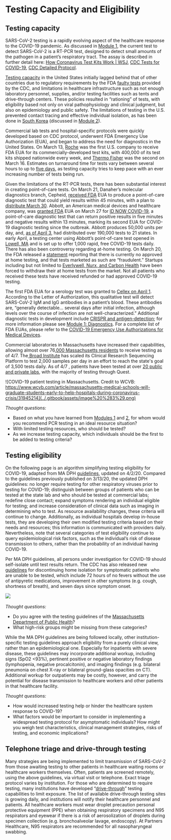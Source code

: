 # Testing Capacity and Eligibility

## Testing capacity

SARS-CoV-2 testing is a rapidly evolving aspect of the healthcare response to the COVID-19 pandemic. As discussed in [Module 1](https://curriculum.covidstudentresponse.org/module-1-from-bench-to-bedside/clinical-presentation-of-covid-19#diagnostics), the current test to detect SARS-CoV-2 is a RT-PCR test, designed to detect small amounts of the pathogen in a patient’s respiratory tract. The assay is described in further detail here: [How Coronavirus Test Kits Work \| WSJ](https://www.youtube.com/watch?v=tgyzdgf66eM), [CDC Tests for COVID-19](https://www.cdc.gov/coronavirus/2019-ncov/about/testing.html), [CDC Detailed Protocol](https://www.cdc.gov/coronavirus/2019-ncov/downloads/rt-pcr-panel-for-detection-instructions.pdf).

[Testing capacity](https://www.wcvb.com/article/massachusetts-coronavirus-covid-19-testing-update-march-15-2020/31630997#) in the United States initially lagged behind that of other countries due to regulatory requirements by the FDA [faulty tests](https://www.cdc.gov/coronavirus/2019-ncov/about/testing.html) provided by the CDC, and limitations in healthcare infrastructure such as not enough laboratory personnel, supplies, and/or testing facilities such as tents and drive-through centers. These policies resulted in “rationing” of tests, with eligibility based not only on viral pathophysiology and clinical judgment, but also on epidemiology and public safety. The limitations of testing in the U.S. prevented contact tracing and effective individual isolation, as has been done in [South Korea](https://www.npr.org/sections/goatsandsoda/2020/03/13/815441078/south-koreas-drive-through-testing-for-coronavirus-is-fast-and-free) \(discussed in [Module 2](https://curriculum.covidstudentresponse.org/module-2-epidemiology-principles/case-study-south-korea-2020)\).

Commercial lab tests and hospital-specific protocols were quickly developed based on CDC protocol, underwent FDA Emergency Use Authorization \(EUA\), and began to address the need for diagnostics in the United States. On March 13, [Roche](https://www.fiercebiotech.com/medtech/roche-begins-shipping-400-000-coronavirus-test-kits-per-week-u-s) was the first U.S. company to receive FDA EUA for its commercially-developed test kits, with 400,000 of its test kits shipped nationwide every week, and [Thermo Fisher](https://www.fiercebiotech.com/medtech/fda-quickly-oks-its-second-commercial-covid-19-test-from-thermo-fisher) was the second on March 16. Estimates on turnaround time for tests vary between several hours to up to [five days](https://www.labcorp.com/tests/139900/2019-novel-coronavirus-covid-19-naa), as testing capacity tries to keep pace with an ever increasing number of tests being run. 

Given the limitations of the RT-PCR tests, there has been substantial interest in creating point-of-care tests. On March 21, Danaher’s molecular diagnostics branch, Cepheid, [received FDA](https://www.fda.gov/media/136314/download) EUA to produce a point-of-care diagnostic test that could yield results within 45 minutes, with a plan to [distribute March 30](https://www.barrons.com/articles/danaher-stock-subsidiary-fda-covid-19-test-51584969017?mod=article_inline). Abbott, an American medical devices and healthcare company, was [granted FDA](https://abcnews.go.com/Health/rapid-coronavirus-diagnostic-test-provide-results-minutes/story?id=69875037) EUA on March 27 for [ID NOW COVID-19](https://www.alere.com/en/home/product-details/id-now-covid-19.html), a point-of-care diagnostic test that can return positive results in five minutes and negative results within 13 minutes, marking its second EUA for COVID-19 diagnostic testing since the outbreak. Abbott produces 50,000 units per day, and, [as of April 3](https://www.abbott.com/corpnewsroom/product-and-innovation/an-update-on-abbotts-work-on-COVID-19-testing.html), had distributed over 190,000 tests to 21 states. In early April, a testing center using Abbott’s point-of-care test opened in [Lowell, MA](https://www.masslive.com/coronavirus/2020/04/massachusetts-introduces-new-rapid-covid-19-testing-site-offering-up-to-1000-free-tests-daily.html) and is set up to offer 1,000 rapid, free COVID-19 tests daily. There has also been controversy regarding at-home testing. On March 20, the FDA released a [statement](https://www.fda.gov/news-events/press-announcements/coronavirus-covid-19-update-fda-alerts-consumers-about-unauthorized-fraudulent-covid-19-test-kits) reporting that there is currently no approved at home testing, and that tests marketed as such are “fraudulent.” Startups including but not limited to [Everlywell, Nurx, and Carbon Health](https://www.usatoday.com/story/news/investigations/2020/03/31/home-coronavirus-test-fda-shut-them-down-but-they-solution/5080703002/) have been forced to withdraw their at home tests from the market. Not all patients who received these tests have received refunded or had approved COVID-19 testing. 

The first FDA EUA for a serology test was granted to [Cellex on April 1](https://www.fda.gov/media/136622/download). According to the Letter of Authorization, this qualitative test will detect SARS-CoV-2 IgM and IgG antibodies in a patient’s blood. These antibodies are, “generally detectable… several days after initial infection, although levels over the course of infection are not well-characterized.” Additional diagnostic tests in development include [CRISPR and antigen-detection](https://www.nature.com/articles/d41587-020-00010-2); for more information please see [Module 1: Diagnostics](https://curriculum.covidstudentresponse.org/module-1-from-bench-to-bedside/clinical-presentation-of-covid-19#diagnostics). For a complete list of FDA EUAs, please refer to the [COVID-19 Emergency Use Authorizations for Medical Devices](https://www.fda.gov/medical-devices/emergency-situations-medical-devices/emergency-use-authorizations).

Commercial laboratories in Massachusetts have increased their capabilities, allowing almost over 76[,000 Massachusetts residents](https://www.mass.gov/info-details/covid-19-cases-quarantine-and-monitoring) to receive testing as of 4/7. The[ Broad Institute](https://www.broadinstitute.org/news/broad-institute%E2%80%99s-clia-certified-testing-center-begins-processing-covid-19-patient-samples) has scaled its Clinical Research Sequencing Platform to test 2,000 samples per day in an effort to reach the state's goal of 3,500 tests daily. As of 4/7 , patients have been tested at over [20 public and private labs](https://www.mass.gov/info-details/covid-19-cases-quarantine-and-monitoring), with the majority of testing through Quest.

![COVID-19 patient testing in Massachusetts. Credit to WCVB: https://www.wcvb.com/article/massachusetts-medical-schools-will-graduate-students-early-to-help-hospitals-during-coronavirus-crisis/31945214](../.gitbook/assets/image%20%283%29.png)

_Thought questions:_

* Based on what you have learned from [Modules 1](https://futuremdvscovid.gitbook.io/covid19-curriculum/module-1-from-bench-to-bedside) and [2](https://futuremdvscovid.gitbook.io/covid19-curriculum/module-2-epidemiology-principles), for whom would you recommend PCR testing in an ideal resource situation?
* With limited testing resources, who should be tested?
* As we increase testing capacity, which individuals should be the first to be added to testing criteria?

## Testing eligibility

On the following page is an algorithm simplifying testing eligibility for COVID-19, adapted from MA DPH [guidelines](https://www.mass.gov/doc/covid-19-pui-criteria/download), updated on 4/2/20. Compared to the guidelines previously published on 3/13/20, the updated DPH guidelines: no longer require testing for other respiratory viruses prior to testing for COVID-19; distinguish between groups of patients who can be tested at the state lab and who should be tested at commercial labs; redefine close contact; expand symptoms rendering an individual eligible for testing; and increase consideration of clinical data such as imaging in determining who to test. As resource availability changes, these criteria will continue to change. Additionally, as individual hospitals develop in-house tests, they are developing their own modified testing criteria based on their needs and resources; this information is communicated with providers daily. Nevertheless, note that several categories of test eligibility continue to  query epidemiological risk factors, such as the individual’s risk of disease transmission to others, rather than the probability of an individual having COVID-19. 

Per MA DPH guidelines, all persons under investigation for COVID-19 should self-isolate until test results return. The CDC has also released new [guidelines](https://www.cdc.gov/coronavirus/2019-ncov/if-you-are-sick/care-for-someone.html) for discontinuing home isolation for symptomatic patients who are unable to be tested, which include 72 hours of no fevers without the use of antipyretic medications, improvement in other symptoms \(e.g. cough, shortness of breath\), and seven days since symptom onset.

![](https://lh6.googleusercontent.com/HNN8QvDDA2k8y4rkFOnV4BxWCpFZZElFCxCy9N7CWrNq7HiyTZcQZ78cmHuuRlWokvP49XlmiGet9FnBDtyMfPRV9jHSJHcQe0dYbzqEv8FDgHmfw67qRKQqUwc0_vFrS7CECBSp)

_Thought questions:_ 

* Do you agree with the testing guidelines of the [Massachusetts Department of Public Health](https://images.magnetmail.net/images/clients/MMS_/attach/MDPHTESTINGCRITERIA.pdf)?
* What high-risk groups might be missing from these categories?

While the MA DPH guidelines are being followed locally, other institution-specific testing guidelines approach eligibility from a purely clinical view, rather than an epidemiological one. Especially for inpatients with severe disease, these guidelines may incorporate additional workup, including signs \(SpO2 &lt;93%\), pertinent positive or negative laboratory findings \(lymphopenia, negative procalcitonin\), and imaging findings \(e.g. bilateral pneumonia on chest X-ray or bilateral ground-glass opacities on CT\). Additional workup for outpatients may be costly, however, and carry the potential for disease transmission to healthcare workers and other patients in that healthcare facility. 

_Thought questions:_

* How would increased testing help or hinder the healthcare system response to COVID-19?
* What factors would be important to consider in implementing a widespread testing protocol for asymptomatic individuals? How might you weigh test characteristics, clinical management strategies, risks of testing, and economic implications?

## Telephone triage and drive-through testing

Many strategies are being implemented to limit transmission of SARS-CoV-2 from those awaiting testing to other patients in healthcare waiting rooms or healthcare workers themselves. Often, patients are screened remotely, using the above guidelines, via virtual visit or telephone. Exact triage protocol varies by institution. For those who are determined to require testing, many institutions have developed  “[drive-through](https://www.nytimes.com/2020/03/17/nyregion/new-rochelle-coronavirus-testing.html)” testing capabilities to limit exposure. The list of available drive-through testing sites is growing daily, and institutions will notify their healthcare personnel and patients. All healthcare workers must wear droplet precaution personal protective equipment \(PPE\) when obtaining respiratory specimens and N95 respirators and eyewear if there is a risk of aerosolization of droplets during specimen collection \(e.g. bronchoalveolar lavage, endoscopy\). At Partners Healthcare, N95 respirators are recommended for all nasopharyngeal swabbing.

